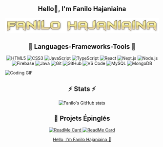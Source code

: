 <h2 align="center">Hello👋, I'm Fanilo Hajaniaina</h2>
<p align="center">
  <img src="https://github.com/FaniloHajaniaina/FaniloHajaniaina/blob/main/Nilo.png" alt="Bonjour, je suis Fanilo Hajaniaina!"/>
</p>

<h2 align="center">🔧 Languages-Frameworks-Tools 🔧</h2>
<p align="center">
    <img src="https://img.icons8.com/color/48/000000/html-5.png" alt="HTML5"/>
    <img src="https://img.icons8.com/color/48/000000/css3.png" alt="CSS3"/>
    <img src="https://img.icons8.com/color/48/000000/javascript.png" alt="JavaScript"/>
    <img src="https://img.icons8.com/color/48/000000/typescript.png" alt="TypeScript"/>
    <img src="https://img.icons8.com/color/48/000000/react-native.png" alt="React"/>
    <img src="https://img.icons8.com/fluency/48/000000/nextjs.png" alt="Next.js"/>
    <img src="https://img.icons8.com/color/48/000000/nodejs.png" alt="Node.js"/>
    <img src="https://img.icons8.com/color/48/000000/firebase.png" alt="Firebase"/>
    <img src="https://img.icons8.com/color/48/000000/java-coffee-cup-logo.png" alt="Java"/>
    <img src="https://img.icons8.com/color/48/000000/git.png" alt="Git"/>
    <img src="https://img.icons8.com/color/48/000000/github.png" alt="GitHub"/>
    <img src="https://img.icons8.com/fluency/48/000000/visual-studio-code-2019.png" alt="VS Code"/>
    <img src="https://img.icons8.com/color/48/000000/mysql-logo.png" alt="MySQL"/>
    <img src="https://img.icons8.com/color/48/000000/mongodb.png" alt="MongoDB"/>
</p>

![Coding GIF](https://media.giphy.com/media/26u4nJPf0JtQPdStq/giphy.gif)

<h2 align="center">⚡ Stats ⚡</h2>
<p align="center">
  <img src="https://github-readme-stats.vercel.app/api?username=FaniloHajaniaina&show_icons=true&theme=radical" alt="Fanilo's GitHub stats"/>
</p>

<h2 align="center">📌 Projets Épinglés</h2>
<p align="center">
  <a href="https://github.com/FaniloHajaniaina/E-Ticket">
    <img src="https://github-readme-stats.vercel.app/api/pin/?username=FaniloHajaniaina&repo=E-Ticket&theme=radical" alt="ReadMe Card"/>
  </a>
  <a href="https://github.com/FaniloHajaniaina/CRUD_ReactJs-nodeJs">
    <img src="https://github-readme-stats.vercel.app/api/pin/?username=FaniloHajaniaina&repo=CRUD_ReactJs-nodeJs&theme=radical" alt="ReadMe Card"/>
  </a>
</p>

<p align="center">
  <a href="https://fanilohajaniaina.github.io/hello-animation/">Hello, I'm Fanilo Hajaniaina 👋</a>
</p>


<!--
**FaniloHajaniaina/FaniloHajaniaina** is a ✨ _special_ ✨ repository because its `README.md` (this file) appears on your GitHub profile.

Here are some ideas to get you started:

- 🔭 I’m currently working on ...
- 🌱 I’m currently learning ...
- 👯 I’m looking to collaborate on ...
- 🤔 I’m looking for help with ...
- 💬 Ask me about ...
- 📫 How to reach me: ...
- 😄 Pronouns: ...
- ⚡ Fun fact: ...
-->
